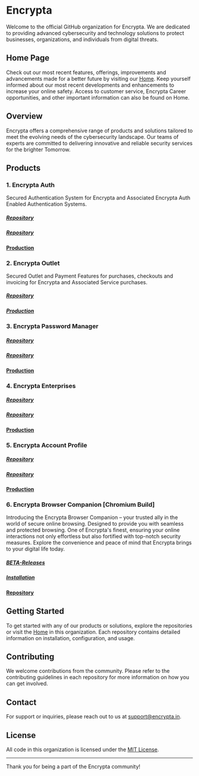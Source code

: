 # Encrypta

Welcome to the official GitHub organization for Encrypta. We are dedicated to providing advanced cybersecurity and technology solutions to protect businesses, organizations, and individuals from digital threats.


## Home Page

Check out our most recent features, offerings, improvements and advancements made for a better future by visiting our [Home](http://www.encrypta.in). Keep yourself informed about our most recent developments and enhancements to increase your online safety. Access to customer service, Encrypta Career opportunities, and other important information can also be found on Home.

## Overview

Encrypta offers a comprehensive range of products and solutions tailored to meet the evolving needs of the cybersecurity landscape. Our teams of experts are committed to delivering innovative and reliable security services for the brighter Tomorrow.

## Products

### 1. Encrypta Auth
Secured Authentication System for Encrypta and Associated Encrypta Auth Enabled Authentication Systems.
##### [Repository](https://github.com/EncryptaIN/ENCRYPTA.IN_APPLICATION-Encrypta_Auth)
##### [Repository](https://github.com/EncryptaIN/Encrypta-in_Client-App-Encrypta_Auth)
#### [Production](http://accounts.encrypta.in/)

### 2. Encrypta Outlet

Secured Outlet and Payment Features for purchases, checkouts and invoicing for Encrypta and Associated Service purchases.
##### [Repository](https://github.com/EncryptaIN/ENCRYPTA.IN_APPLICATION-OUTLET)
##### [Production](http://outlet.encrypta.in/)


### 3. Encrypta Password Manager


##### [Repository](https://github.com/EncryptaIN/ENCRYPTA.IN_APPLICATION-Password_Manager)
##### [Repository](https://github.com/EncryptaIN/Encrypta-in_Client-App_Password_Manager)
#### [Production](http://passwordmanager.encrypta.in/)



### 4. Encrypta Enterprises


##### [Repository](https://github.com/EncryptaIN/ENCRYPTA.IN_APPLICATION-Enterprise)
##### [Repository](https://github.com/EncryptaIN/Enterprise-Application)
#### [Production](http://enterprises.encrypta.in/)



### 5. Encrypta Account Profile

##### [Repository](https://github.com/EncryptaIN/ENCRYPTA.IN_APPLICATION-Encrypta_Auth)
##### [Repository](https://github.com/EncryptaIN/Encrypta-in_Client-App-User_Profile)
#### [Production](http://accounts.encrypta.in/Account)



### 6. Encrypta Browser Companion [Chromium Build]

Introducing the Encrypta Browser Companion – your trusted ally in the world of secure online browsing. Designed to provide you with seamless and protected browsing. One of Encrypta's finest, ensuring your online interactions not only effortless but also fortified with top-notch security measures. Explore the convenience and peace of mind that Encrypta brings to your digital life today.
##### [BETA-Releases](https://github.com/EncryptaIN/Encrypta.in_Browser-Companion/releases/tag/Beta-Release)
##### [Installation](https://github.com/EncryptaIN/Encrypta.in_Browser-Companion/tree/main#manual-installation-steps)
#### [Repository](https://github.com/EncryptaIN/Encrypta.in_Browser-Companion.git)
<!--
## Solutions

### 1. Incident Response
Rapid response services to help organizations effectively manage and recover from cyber incidents.

### 2. Penetration Testing
Comprehensive security assessments to identify and mitigate vulnerabilities within your IT infrastructure.

### 3. Compliance Services
Helping businesses adhere to industry standards and regulations to ensure robust security practices.

## Learning Resources

### 1. Webinars
Interactive sessions led by our experts covering the latest trends and best practices in cybersecurity.

### 2. Documentation
Detailed guides and manuals for all our products and solutions to help you get started and make the most of our offerings.

### 3. Blog
Insights, updates, and articles on various topics related to cybersecurity and technology.
-->

## Getting Started

To get started with any of our products or solutions, explore the repositories or visit the [Home](HTTP://encrypta.in) in this organization. Each repository contains detailed information on installation, configuration, and usage.

## Contributing

We welcome contributions from the community. Please refer to the contributing guidelines in each repository for more information on how you can get involved.

## Contact

For support or inquiries, please reach out to us at [support@encrypta.in](mailto:support@encrypta.in).

## License

All code in this organization is licensed under the [MIT License](LICENSE).

---

Thank you for being a part of the Encrypta community!

